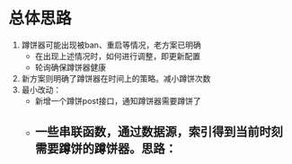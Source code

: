 # 总体思路
1. 蹲饼器可能出现被ban、重启等情况，老方案已明确
    * 在出现上述情况时，如何进行调整，即更新配置
    * 轮询确保蹲饼器健康
2. 新方案则明确了蹲饼器在时间上的策略。减小蹲饼次数
3. 最小改动：
    * 新增一个蹲饼post接口，通知蹲饼器需要蹲饼了
    * 一些串联函数，通过数据源，索引得到当前时刻需要蹲饼的蹲饼器。思路：
        - 